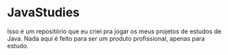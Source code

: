 # JavaStudies

Isso é um repositório que eu criei pra jogar os meus projetos de estudos de Java. Nada aqui é feito para ser um produto profissional, apenas para estudo. 